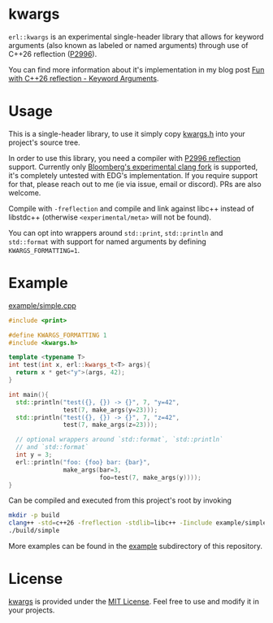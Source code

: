 # kwargs

`erl::kwargs` is an experimental single-header library that allows for keyword arguments (also known as labeled or named arguments) through use of C++26 reflection ([P2996](https://wg21.link/p2996)).

You can find more information about it's implementation in my blog post [Fun with C++26 reflection - Keyword Arguments](https://pydong.org/posts/KwArgs/).


# Usage
This is a single-header library, to use it simply copy [kwargs.h](include/kwargs.h) into your project's source tree.

In order to use this library, you need a compiler with [P2996 reflection](https://wg21.link/p2996) support. Currently only [Bloomberg's experimental clang fork](https://github.com/bloomberg/clang-p2996/tree/p2996) is supported, it's completely untested with EDG's implementation. If you require support for that, please reach out to me (ie via issue, email or discord). PRs are also welcome.

Compile with `-freflection` and compile and link against libc++ instead of libstdc++ (otherwise `<experimental/meta>` will not be found).

You can opt into wrappers around `std::print`, `std::println` and `std::format` with support for named arguments by defining `KWARGS_FORMATTING=1`.

# Example

[example/simple.cpp](example/simple.cpp)
```c++
#include <print>

#define KWARGS_FORMATTING 1
#include <kwargs.h>

template <typename T>
int test(int x, erl::kwargs_t<T> args){
  return x * get<"y">(args, 42);
}

int main(){
  std::println("test({}, {}) -> {}", 7, "y=42",
               test(7, make_args(y=23)));
  std::println("test({}, {}) -> {}", 7, "z=42",
               test(7, make_args(z=23)));

  // optional wrappers around `std::format`, `std::println` 
  // and `std::format`
  int y = 3;
  erl::println("foo: {foo} bar: {bar}", 
               make_args(bar=3, 
                         foo=test(7, make_args(y))));
}
```

Can be compiled and executed from this project's root by invoking
```bash
mkdir -p build
clang++ -std=c++26 -freflection -stdlib=libc++ -Iinclude example/simple.cpp -o build/simple
./build/simple
```

More examples can be found in the [example](example/) subdirectory of this repository.

# License 
[kwargs](https://github.com/tsche/kwargs) is provided under the [MIT License](LICENSE). Feel free to use and modify it in your projects.